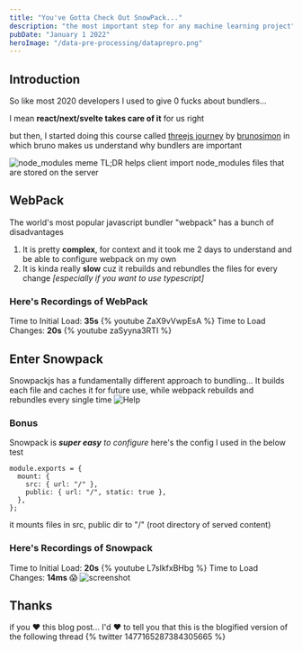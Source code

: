 ```yaml
---
title: "You've Gotta Check Out SnowPack..."
description: "the most important step for any machine learning project"
pubDate: "January 1 2022"
heroImage: "/data-pre-processing/dataprepro.png"
---
```


## Introduction

So like most 2020 developers I used to give 0 fucks about bundlers...

I mean **react/next/svelte takes care of it** for us right

but then, I started doing this course called [threejs journey](https://threejs-journey.com/) by [brunosimon](https://bruno-simon.com/) in which bruno makes us understand why bundlers are important

![node_modules meme](https://pbs.twimg.com/media/FH_p4ihUUAEAXSQ?format=jpg&name=900x900)
TL;DR helps client import node_modules files that are stored on the server

## WebPack

The world's most popular javascript bundler "webpack" has a bunch of disadvantages

1. It is pretty **complex**, for context and it took me 2 days to understand and be able to configure webpack on my own
2. It is kinda really **slow** cuz it rebuilds and rebundles the files for every change
   _[especially if you want to use typescript]_

### Here's Recordings of WebPack

Time to Initial Load: **35s**
{% youtube ZaX9vVwpEsA %}
Time to Load Changes: **20s**
{% youtube zaSyyna3RTI %}

## Enter Snowpack

Snowpackjs has a fundamentally different approach to bundling...
It builds each file and caches it for future use, while webpack rebuilds and rebundles every single time
![Help](https://www.snowpack.dev/img/snowpack-unbundled-example-3.png)

### Bonus

Snowpack is _**super easy** to configure_
here's the config I used in the below test

```
module.exports = {
  mount: {
    src: { url: "/" },
    public: { url: "/", static: true },
  },
};
```

it mounts files in src, public dir to "/" (root directory of served content)

### Here's Recordings of Snowpack

Time to Initial Load: **20s**
{% youtube L7sIkfxBHbg %}
Time to Load Changes: **14ms** 😱
![screenshot](https://pbs.twimg.com/media/FH_vdR2UUAIDtNp?format=jpg&name=900x900)

## Thanks

if you ❤️ this blog post... I'd ❤️ to tell you that this is the blogified version of the following thread
{% twitter 1477165287384305665 %}
